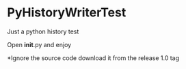 # PyHistoryWriterTest
Just a python history test

Open __init__.py and enjoy

*Ignore the source code download it from the release 1.0 tag
